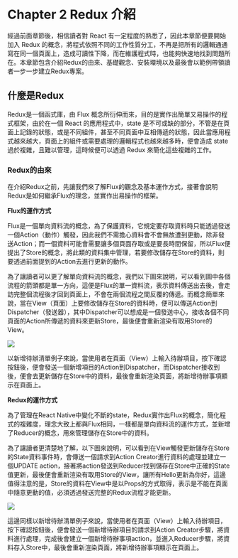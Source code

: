 # Chapter 2 Redux 介紹
經過前面章節後，相信讀者對 React 有一定程度的熟悉了，因此本章節便要開始加入 Redux 的概念，將程式依照不同的工作性質分工，不再是把所有的邏輯通通寫在同一個頁面上，造成可讀性下降，而在維護程式時，也能夠快速地找到問題所在。本章節包含介紹Redux的由來、基礎觀念、安裝環境以及最後會以範例帶領讀者一步一步建立Redux專案。

## 什麼是Redux
Redux是一個函式庫，由 Flux 概念所衍伸而來，目的是實作出簡單又易操作的程式框架，由於在一個 React 的應用程式中，state 是不可或缺的部分，不管是在頁面上記錄的狀態，或是不同組件，甚至不同頁面中互相傳遞的狀態，因此當應用程式越來越大，頁面上的組件或需要處理的邏輯程式也越來越多時，便會造成 state 過於複雜，且難以管理，這時候便可以透過 Redux 來簡化這些複雜的工作。

### Redux的由來
在介紹Redux之前，先讓我們來了解Flux的觀念及基本運作方式，接著會說明Redux是如何繼承Flux的理念，並實作出易操作的框架。

**Flux的運作方式**

Flux是一個單向資料流的概念，為了保護資料，它規定要存取資料時只能透過發送一個Action（動作）觸發，因此我們不需擔心資料會不會無故遭到更動，除非發送Action；而一個資料可能會需要讓多個頁面存取或是要長時間保留，所以Flux便提出了Store的概念，將此類的資料集中管理，若要修改儲存在Store的資料，則要透過前面提到的Action去進行更新的動作。

為了讓讀者可以更了解單向資料流的概念，我們以下圖來說明，可以看到圖中各個流程的箭頭都是單一方向，這便是Flux的單一資料流，表示資料傳送出去後，會走訪完整個流程後才回到頁面上，不會在兩個流程之間反覆的傳遞。而概念簡單來說，當在View（頁面）上要修改儲存在Store的資料時，便可以傳送Action到Dispatcher（發送器），其中Dispatcher可以想成是一個發送中心，接收各個不同頁面的Action所傳遞的資料來更新Store，最後便會重新渲染有取用Store的View。

![](https://i.imgur.com/S7XKt6I.png)

以新增待辦清單例子來說，當使用者在頁面（View）上輸入待辦項目，按下確認按鈕後，便會發送一個新增項目的Action到Dispatcher，而Dispatcher接收到後，便會去更新儲存在Store中的資料，最後會重新渲染頁面，將新增待辦事項顯示在頁面上。

**Redux的運作方式**

為了管理在React Native中變化不斷的state，Redux實作出Flux的概念，簡化程式的複雜度，理念大致上都與Flux相同，一樣都是單向資料流的運作方式，並新增了Reducer的概念，用來管理儲存在Store中的資料。

為了讓讀者更清楚地了解，以下圖來說明，可以看到在View觸發更新儲存在Store的State資料事件時，會傳送一個請求到Action Creator進行資料的處理並建立一個UPDATE action，接著將action發送到Reducer找到儲存在Store中正確的State值更新，最後便會重新渲染有取用Store的View，讓所有Hello更新為你好，這邊值得注意的是，Store的資料在View中是以Props的方式取得，表示是不能在頁面中隨意更動的值，必須透過發送完整的Redux流程才能更新。

![](https://i.imgur.com/LyWD47d.png)

這邊同樣以新增待辦清單例子來說，當使用者在頁面（View）上輸入待辦項目，按下確認按鈕後，便會發送一個新增待辦項目的請求到Action Creator步驟，將資料進行處理，完成後會建立一個新增待辦事項action，並進入Reducer步驟，將資料存入Store中，最後會重新渲染頁面，將新增待辦事項顯示在頁面上。




